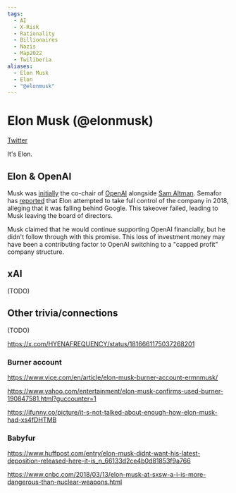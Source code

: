 ```yaml
---
tags:
  - AI
  - X-Risk
  - Rationality
  - Billionaires
  - Nazis
  - Map2022
  - Twiliberia
aliases:
  - Elon Musk
  - Elon
  - "@elonmusk"
---
```

# Elon Musk (@elonmusk)

[Twitter](https://www.twitter.com/elonmusk)

It's Elon.


## Elon & OpenAI

Musk was [initially](https://openai.com/blog/introducing-openai/) the co-chair of [OpenAI](OpenAI.md) alongside [Sam Altman](../../pages/Sam%20Altman.md). Semafor has [reported](https://www.semafor.com/article/03/24/2023/the-secret-history-of-elon-musk-sam-altman-and-openai) that Elon attempted to take full control of the company in 2018, alleging that it was falling behind Google. This takeover failed, leading to Musk leaving the board of directors. 

Musk claimed that he would continue supporting OpenAI financially, but he didn't follow through with this promise. This loss of investment money may have been a contributing factor to OpenAI switching to a "capped profit" company structure.

## xAI

(TODO)


## Other trivia/connections

(TODO)

https://x.com/HYENAFREQUENCY/status/1816661175037268201

### Burner account

https://www.vice.com/en/article/elon-musk-burner-account-ermnmusk/

https://www.yahoo.com/entertainment/elon-musk-confirms-used-burner-190847581.html?guccounter=1

https://ifunny.co/picture/it-s-not-talked-about-enough-how-elon-musk-had-xs4fDHTMB

### Babyfur

https://www.huffpost.com/entry/elon-musk-didnt-want-his-latest-deposition-released-here-it-is_n_66133d2ce4b0d81853f9a766





https://www.cnbc.com/2018/03/13/elon-musk-at-sxsw-a-i-is-more-dangerous-than-nuclear-weapons.html